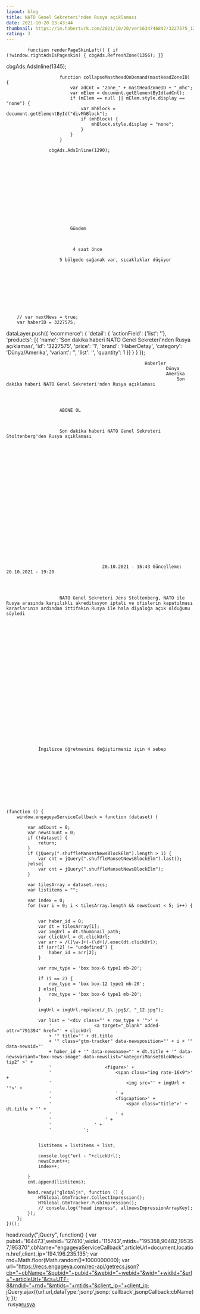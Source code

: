 ```yaml
--- 
layout: blog
title: NATO Genel Sekreteri'nden Rusya açıklaması
date: 2021-10-20 13:43:44
thumbnail: https://im.haberturk.com/2021/10/20/ver1634746847/3227575_1200x627.jpg
rating: 3
---
```


            function renderPageSkinLeft() { if (!window.rightAdsIsPageskin) { cbgAds.RefreshZone(1356); }}
cbgAds.AdsInline(1345);
    
        
            
                                    
                        function collapseMastheadOnDemand(mastHeadZoneID) {
                            var adCnt = "zone_" + mastHeadZoneID + "_mhc";
                            var mElem = document.getElementById(adCnt);
                            if (mElem == null || mElem.style.display == "none") {
                                var mhBlock = document.getElementById("divMhBlock");
                                if (mhBlock) {
                                    mhBlock.style.display = "none";
                                }
                            }
                        }
                    
                    cbgAds.AdsInline(1290);            
        

        
	
        
            
                
                    
                        
                    
                    
                        
                        
                        
                            Gündem                        
                        
                            

                             4 saat önce                            
                        
                        5 bölgede sağanak var, sıcaklıklar düşüyor
                    
                
            

        
	


    
        
        // var nextNews = true;
        var haberID = 3227575;

    

dataLayer.push({
  'ecommerce': {
    'detail': {
     'actionField': {'list': ''},
      'products': [{
        'name': 'Son dakika haberi NATO Genel Sekreteri\'nden Rusya açıklaması',
        'id': '3227575',
        'price': '1',
        'brand': 'HaberDetay',
        'category': 'Dünya/Amerika',
        'variant': '',
        'list': '',
        'quantity': 1
       }]
    }
  }
});






	
		
							
					

														Haberler
																Dünya
																Amerika
																	Son dakika haberi NATO Genel Sekreteri'nden Rusya açıklaması
																				


					
						ABONE OL
						
					
				
						Son dakika haberi NATO Genel Sekreteri Stoltenberg'den Rusya açıklaması
			
            
                
                    
                        
                        
                        
                        
                        
                        
                        
						                            
                                
                                    
									                                
                                

                                
                            
						
                    
                

                
					                    20.10.2021 - 16:43 Güncelleme: 20.10.2021 - 19:20
                
            


						NATO Genel Sekreteri Jens Stoltenberg, NATO ile Rusya arasında karşılıklı akreditasyon iptali ve ofislerin kapatılması kararlarının ardından ittifakın Rusya ile hala diyaloğa açık olduğunu söyledi
		

					
									
				
									
								
		
	





	
		
						
									
						
		    
        
            
        
        
            
                İngilizce öğretmenini değiştirmeniz için 4 sebep
            
        
    
    


    




    (function () {
        window.engageyaServiceCallback = function (dataset) {

            var adCount = 0;
            var newsCount = 0;
            if (!dataset) {
                return;
            }
            if (jQuery(".shuffleMansetNewsBlockElm").length > 1) {
                var cnt = jQuery(".shuffleMansetNewsBlockElm").last();
            }else{
                var cnt = jQuery(".shuffleMansetNewsBlockElm");
            }

            var tilesArray = dataset.recs;
            var listitems = "";

            var index = 0;
            for (var i = 0; i < tilesArray.length && newsCount < 5; i++) {


                var haber_id = 0;
                var dt = tilesArray[i];
                var imgUrl = dt.thumbnail_path;
                var clickUrl = dt.clickUrl;
                var arr = /([\w-]+)-(\d+)/.exec(dt.clickUrl);
                if (arr[2] != "undefined") {
                    haber_id = arr[2];
                }

                var row_type = 'box box-6 type1 mb-20';

                if (i == 2) {
                    row_type = 'box box-12 type1 mb-20';
                } else{
                    row_type = 'box box-6 type1 mb-20';
                }

                imgUrl = imgUrl.replace(/_1\.jpg$/, "_12.jpg");

                var list = '<div class="' + row_type + '">' +
                    '                <a target="_blank" added-attr="791394" href="' + clickUrl
                    + '" title="' + dt.title
                    + '" class="gtm-tracker" data-newsposition="' + i + '" data-newsid="'
                    + haber_id + '" data-newsname="' + dt.title + '" data-newsvariant="box-news-image" data-newslist="kategoriMansetBlokNews-tip2" >' +
                    '                    <figure>' +
                    '                        <span class="img rate-16x9">' +
                    '                            <img src="' + imgUrl + '">' +
                    '                        ' +
                    '                        <figcaption>' +
                    '                            <span class="title">' + dt.title + '' +
                    '                        ' +
                    '                    ' +
                    '                ' +
                    '            ';


                listitems = listitems + list;

                console.log("url - "+clickUrl);
                newsCount++;
                index++;

            }
            cnt.append(listitems);

            head.ready("globaljs", function () {
                HTGlobal.GtmTracker.CollectImpression();
                HTGlobal.GtmTracker.PushImpression();
                // console.log("head impress", allnewsImpressionArrayKey);
            });
        };
    })();

head.ready("jQuery", function() {
var pubid='164473',webid='127410',widid='115743',mtids="195358,90482,195357,195370",cbName="engageyaServiceCallback",articleUrl=document.location.href,client_ip='194.196.235.135';
var rnd=Math.floor(Math.random()*1000000000);
var url="https://recs.engageya.com/rec-api/getrecs.json?cb="+cbName+"&pubid="+pubid+"&webid="+webid+"&wid="+widid+"&url="+articleUrl+"&cs=UTF-8&rndid="+rnd+"&mtids="+mtids+"&client_ip="+client_ip;
jQuery.ajax({url:url,dataType:'jsonp',jsonp:'callback',jsonpCallback:cbName});
});
</br>&nbsp;rusya<a href="rusya">rusya</a>
